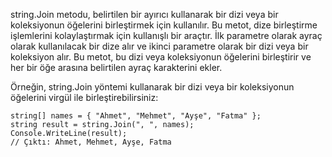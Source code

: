 string.Join metodu, belirtilen bir ayırıcı kullanarak bir dizi veya bir koleksiyonun öğelerini birleştirmek için kullanılır. Bu metot, dize birleştirme işlemlerini kolaylaştırmak için kullanışlı bir araçtır. İlk parametre olarak ayraç olarak kullanılacak bir dize alır ve ikinci parametre olarak bir dizi veya bir koleksiyon alır. Bu metot, bu dizi veya koleksiyonun öğelerini birleştirir ve her bir öğe arasına belirtilen ayraç karakterini ekler.

Örneğin, string.Join yöntemi kullanarak bir dizi veya bir koleksiyonun öğelerini virgül ile birleştirebilirsiniz:

```
string[] names = { "Ahmet", "Mehmet", "Ayşe", "Fatma" };
string result = string.Join(", ", names);
Console.WriteLine(result);
// Çıktı: Ahmet, Mehmet, Ayşe, Fatma

```
